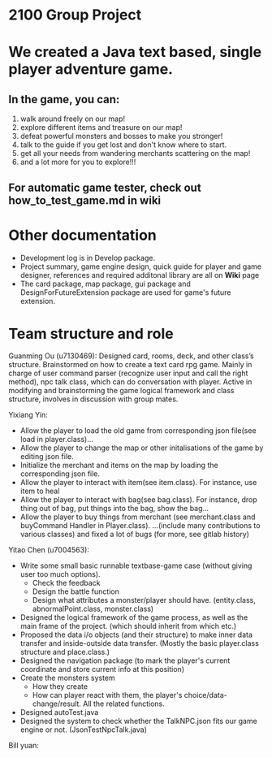 # 2100 Group Project

# We created a Java text based, single player adventure game.
## In the game, you can:

1. walk around freely on our map!
2. explore different items and treasure on our map!
3. defeat powerful monsters and bosses to make you stronger!
4. talk to the guide if you get lost and don't know where to start.
5. get all your needs from wandering merchants scattering on the map!
6. and a lot more for you to explore!!!

## For automatic game tester, check out how_to_test_game.md in wiki
# Other documentation
- Development log is in Develop package.
- Project summary, game engine design, quick guide for player and game designer, references and required additonal library are all on **Wiki** page
- The card package, map package, gui package and DesignForFutureExtension package are used for game's future extension.


# Team structure and role
Guanming Ou (u7130469):
Designed card, rooms, deck, and other class’s structure.  Brainstormed on how to create a text card rpg game.
Mainly in charge of user command parser (recognize user input and call the right method), 
npc talk class, which can do conversation with player.  Active in modifying and brainstorming the game logical 
framework and class structure, involves in discussion with group mates.

Yixiang Yin:
- Allow the player to load the old game from corresponding json file(see load in player.class)…
- Allow the player to change the map or other initalisations of the game by editing json file.
- Initialize the merchant and items on the map by loading the corresponding json file.
- Allow the player to interact with item(see item.class). For instance, use item to heal
- Allow the player to interact with bag(see bag.class). For instance, drop thing out of bag, put things into the bag, show the bag…
- Allow the player to buy things from merchant (see merchant.class and buyCommand Handler in Player.class). 
…(include many contributions to various classes) and fixed a lot of bugs (for more, see gitlab history)

Yitao Chen (u7004563):
- Write some small basic runnable textbase-game case (without giving user too much options).
  - Check the feedback
  - Design the battle function
  - Design what attributes a monster/player should have. (entity.class, abnormalPoint.class, monster.class)
- Designed the logical framework of the game process, as well as the main frame of the project. (which should inherit from which etc.)
- Proposed the data i/o objects (and their structure) to make inner data transfer and inside-outside data transfer. (Mostly the basic player.class structure and place.class.)
- Designed the navigation package (to mark the player's current coordinate and store current info at this position)
- Create the monsters system
  - How they create
  - How can player react with them, the player's choice/data-change/result. All the related functions.
- Designed autoTest.java
- Designed the system to check whether the TalkNPC.json fits our game engine or not. (JsonTestNpcTalk.java)


Bill yuan:
